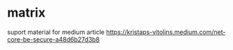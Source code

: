 # matrix
suport material for medium article https://kristaps-vitolins.medium.com/net-core-be-secure-a48d6b27d3b8
